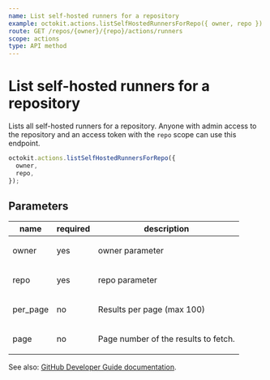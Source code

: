 ```yaml
---
name: List self-hosted runners for a repository
example: octokit.actions.listSelfHostedRunnersForRepo({ owner, repo })
route: GET /repos/{owner}/{repo}/actions/runners
scope: actions
type: API method
---
```


# List self-hosted runners for a repository

Lists all self-hosted runners for a repository. Anyone with admin access to the repository and an access token with the `repo` scope can use this endpoint.

```js
octokit.actions.listSelfHostedRunnersForRepo({
  owner,
  repo,
});
```

## Parameters

<table>
  <thead>
    <tr>
      <th>name</th>
      <th>required</th>
      <th>description</th>
    </tr>
  </thead>
  <tbody>
    <tr><td>owner</td><td>yes</td><td>

owner parameter

</td></tr>
<tr><td>repo</td><td>yes</td><td>

repo parameter

</td></tr>
<tr><td>per_page</td><td>no</td><td>

Results per page (max 100)

</td></tr>
<tr><td>page</td><td>no</td><td>

Page number of the results to fetch.

</td></tr>
  </tbody>
</table>

See also: [GitHub Developer Guide documentation](https://developer.github.com/v3/actions/self-hosted-runners/#list-self-hosted-runners-for-a-repository).

